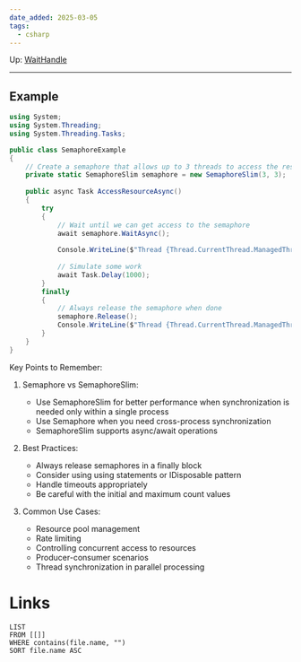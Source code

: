 ```yaml
---
date_added: 2025-03-05
tags:
  - csharp
---
```

Up: [WaitHandle](WaitHandle.md)
___
## Example
```cs
using System;
using System.Threading;
using System.Threading.Tasks;

public class SemaphoreExample
{
    // Create a semaphore that allows up to 3 threads to access the resource simultaneously
    private static SemaphoreSlim semaphore = new SemaphoreSlim(3, 3);
    
    public async Task AccessResourceAsync()
    {
        try
        {
            // Wait until we can get access to the semaphore
            await semaphore.WaitAsync();
            
            Console.WriteLine($"Thread {Thread.CurrentThread.ManagedThreadId} entered critical section");
            
            // Simulate some work
            await Task.Delay(1000);
        }
        finally
        {
            // Always release the semaphore when done
            semaphore.Release();
            Console.WriteLine($"Thread {Thread.CurrentThread.ManagedThreadId} exited critical section");
        }
    }
}
```

Key Points to Remember:

1. Semaphore vs SemaphoreSlim:
    
    - Use SemaphoreSlim for better performance when synchronization is needed only within a single process
    - Use Semaphore when you need cross-process synchronization
    - SemaphoreSlim supports async/await operations
2. Best Practices:
    
    - Always release semaphores in a finally block
    - Consider using using statements or IDisposable pattern
    - Handle timeouts appropriately
    - Be careful with the initial and maximum count values
3. Common Use Cases:
    
    - Resource pool management
    - Rate limiting
    - Controlling concurrent access to resources
    - Producer-consumer scenarios
    - Thread synchronization in parallel processing
# Links
```dataview
LIST
FROM [[]]
WHERE contains(file.name, "")
SORT file.name ASC
```
